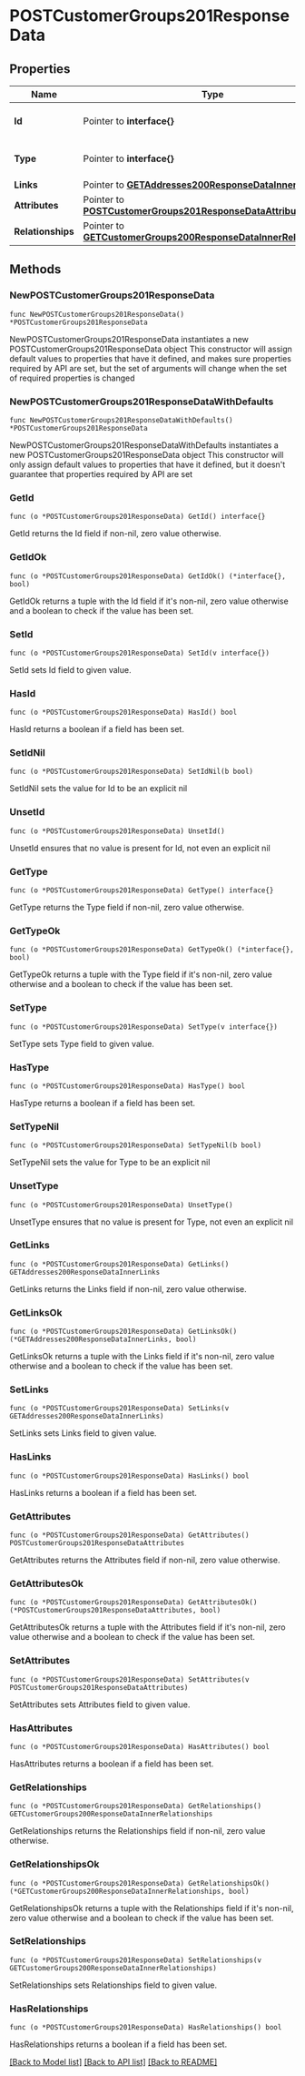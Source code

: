 # POSTCustomerGroups201ResponseData

## Properties

Name | Type | Description | Notes
------------ | ------------- | ------------- | -------------
**Id** | Pointer to **interface{}** | The resource&#39;s id | [optional] 
**Type** | Pointer to **interface{}** | The resource&#39;s type | [optional] 
**Links** | Pointer to [**GETAddresses200ResponseDataInnerLinks**](GETAddresses200ResponseDataInnerLinks.md) |  | [optional] 
**Attributes** | Pointer to [**POSTCustomerGroups201ResponseDataAttributes**](POSTCustomerGroups201ResponseDataAttributes.md) |  | [optional] 
**Relationships** | Pointer to [**GETCustomerGroups200ResponseDataInnerRelationships**](GETCustomerGroups200ResponseDataInnerRelationships.md) |  | [optional] 

## Methods

### NewPOSTCustomerGroups201ResponseData

`func NewPOSTCustomerGroups201ResponseData() *POSTCustomerGroups201ResponseData`

NewPOSTCustomerGroups201ResponseData instantiates a new POSTCustomerGroups201ResponseData object
This constructor will assign default values to properties that have it defined,
and makes sure properties required by API are set, but the set of arguments
will change when the set of required properties is changed

### NewPOSTCustomerGroups201ResponseDataWithDefaults

`func NewPOSTCustomerGroups201ResponseDataWithDefaults() *POSTCustomerGroups201ResponseData`

NewPOSTCustomerGroups201ResponseDataWithDefaults instantiates a new POSTCustomerGroups201ResponseData object
This constructor will only assign default values to properties that have it defined,
but it doesn't guarantee that properties required by API are set

### GetId

`func (o *POSTCustomerGroups201ResponseData) GetId() interface{}`

GetId returns the Id field if non-nil, zero value otherwise.

### GetIdOk

`func (o *POSTCustomerGroups201ResponseData) GetIdOk() (*interface{}, bool)`

GetIdOk returns a tuple with the Id field if it's non-nil, zero value otherwise
and a boolean to check if the value has been set.

### SetId

`func (o *POSTCustomerGroups201ResponseData) SetId(v interface{})`

SetId sets Id field to given value.

### HasId

`func (o *POSTCustomerGroups201ResponseData) HasId() bool`

HasId returns a boolean if a field has been set.

### SetIdNil

`func (o *POSTCustomerGroups201ResponseData) SetIdNil(b bool)`

 SetIdNil sets the value for Id to be an explicit nil

### UnsetId
`func (o *POSTCustomerGroups201ResponseData) UnsetId()`

UnsetId ensures that no value is present for Id, not even an explicit nil
### GetType

`func (o *POSTCustomerGroups201ResponseData) GetType() interface{}`

GetType returns the Type field if non-nil, zero value otherwise.

### GetTypeOk

`func (o *POSTCustomerGroups201ResponseData) GetTypeOk() (*interface{}, bool)`

GetTypeOk returns a tuple with the Type field if it's non-nil, zero value otherwise
and a boolean to check if the value has been set.

### SetType

`func (o *POSTCustomerGroups201ResponseData) SetType(v interface{})`

SetType sets Type field to given value.

### HasType

`func (o *POSTCustomerGroups201ResponseData) HasType() bool`

HasType returns a boolean if a field has been set.

### SetTypeNil

`func (o *POSTCustomerGroups201ResponseData) SetTypeNil(b bool)`

 SetTypeNil sets the value for Type to be an explicit nil

### UnsetType
`func (o *POSTCustomerGroups201ResponseData) UnsetType()`

UnsetType ensures that no value is present for Type, not even an explicit nil
### GetLinks

`func (o *POSTCustomerGroups201ResponseData) GetLinks() GETAddresses200ResponseDataInnerLinks`

GetLinks returns the Links field if non-nil, zero value otherwise.

### GetLinksOk

`func (o *POSTCustomerGroups201ResponseData) GetLinksOk() (*GETAddresses200ResponseDataInnerLinks, bool)`

GetLinksOk returns a tuple with the Links field if it's non-nil, zero value otherwise
and a boolean to check if the value has been set.

### SetLinks

`func (o *POSTCustomerGroups201ResponseData) SetLinks(v GETAddresses200ResponseDataInnerLinks)`

SetLinks sets Links field to given value.

### HasLinks

`func (o *POSTCustomerGroups201ResponseData) HasLinks() bool`

HasLinks returns a boolean if a field has been set.

### GetAttributes

`func (o *POSTCustomerGroups201ResponseData) GetAttributes() POSTCustomerGroups201ResponseDataAttributes`

GetAttributes returns the Attributes field if non-nil, zero value otherwise.

### GetAttributesOk

`func (o *POSTCustomerGroups201ResponseData) GetAttributesOk() (*POSTCustomerGroups201ResponseDataAttributes, bool)`

GetAttributesOk returns a tuple with the Attributes field if it's non-nil, zero value otherwise
and a boolean to check if the value has been set.

### SetAttributes

`func (o *POSTCustomerGroups201ResponseData) SetAttributes(v POSTCustomerGroups201ResponseDataAttributes)`

SetAttributes sets Attributes field to given value.

### HasAttributes

`func (o *POSTCustomerGroups201ResponseData) HasAttributes() bool`

HasAttributes returns a boolean if a field has been set.

### GetRelationships

`func (o *POSTCustomerGroups201ResponseData) GetRelationships() GETCustomerGroups200ResponseDataInnerRelationships`

GetRelationships returns the Relationships field if non-nil, zero value otherwise.

### GetRelationshipsOk

`func (o *POSTCustomerGroups201ResponseData) GetRelationshipsOk() (*GETCustomerGroups200ResponseDataInnerRelationships, bool)`

GetRelationshipsOk returns a tuple with the Relationships field if it's non-nil, zero value otherwise
and a boolean to check if the value has been set.

### SetRelationships

`func (o *POSTCustomerGroups201ResponseData) SetRelationships(v GETCustomerGroups200ResponseDataInnerRelationships)`

SetRelationships sets Relationships field to given value.

### HasRelationships

`func (o *POSTCustomerGroups201ResponseData) HasRelationships() bool`

HasRelationships returns a boolean if a field has been set.


[[Back to Model list]](../README.md#documentation-for-models) [[Back to API list]](../README.md#documentation-for-api-endpoints) [[Back to README]](../README.md)


